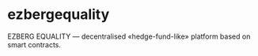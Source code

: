 # ezbergequality
EZBERG EQUALITY — decentralised «hedge-fund-like» platform based on smart contracts.
